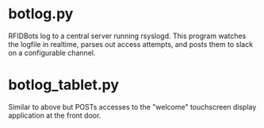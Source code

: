 # botlog.py
RFIDBots log to a central server running rsyslogd.  This program watches the logfile in realtime, parses out access attempts, and posts them to slack
on a configurable channel.

# botlog_tablet.py
Similar to above but POSTs accesses to the "welcome" touchscreen display application at the front door.
